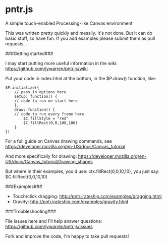 pntr.js
=======

A simple touch-enabled Processing-like Canvas environment

This was written pretty quickly and messily. It's not done. But it can do basic stuff, so have fun. If you add examples please submit them as pull requests.

###Getting started###

I may start putting more useful information in the wiki: https://github.com/jywarren/pntr.js/wiki

Put your code in index.html at the bottom, in the $P.draw() function, like: 

    $P.initialize({
    	// pass in options here
        setup: function() {
		// code to run on start here
        },
    	draw: function() {
		// code to run every frame here
    		$C.fillStyle = "red"
    		$C.fillRect(0,0,100,100)
    	}
    })

For a full guide on Canvas drawing commands, see https://developer.mozilla.org/en-US/docs/Canvas_tutorial

And more specifically for drawing: https://developer.mozilla.org/en-US/docs/Canvas_tutorial/Drawing_shapes

But where in their examples, you'd use: ctx.fillRect(0,0,10,10), you just say: $C.fillRect(0,0,10,10)

###Examples###

* Touch/click dragging: http://pntr.irateship.com/examples/dragging.html
* Gravity: http://pntr.irateship.com/examples/gravity.html

###Troubleshooting###

File issues here and I'll help answer questions: https://github.com/jywarren/pntr.js/issues

Fork and improve the code, I'm happy to take pull requests!

